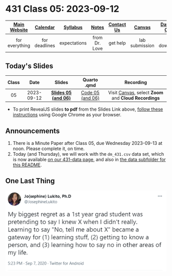 # 431 Class 05: 2023-09-12

[Main Website](https://thomaselove.github.io/431-2023/) | [Calendar](https://thomaselove.github.io/431-2023/calendar.html) | [Syllabus](https://thomaselove.github.io/431-syllabus-2023/) | [Notes](https://thomaselove.github.io/431-notes/) | [Contact Us](https://thomaselove.github.io/431-2023/contact.html) | [Canvas](https://canvas.case.edu) | [Data and Code](https://github.com/THOMASELOVE/431-data)
:-----------: | :--------------: | :----------: | :---------: | :-------------: | :-----------: | :------------:
for everything | for deadlines | expectations | from Dr. Love | get help | lab submission | for downloads

## Today's Slides

Class | Date | Slides | Quarto .qmd | Recording
:---: | :--------: | :------: | :------: | :-------------:
05 | 2023-09-12 | **[Slides 05 (and 06)](https://thomaselove.github.io/431-slides-2023/class05.html)** | [Code 05 (and 06)](https://thomaselove.github.io/431-slides-2023/class05.qmd) | Visit [Canvas](https://canvas.case.edu/), select **Zoom** and **Cloud Recordings**

- To print RevealJS slides **to pdf** from the Slides Link above, [follow these instructions](https://quarto.org/docs/presentations/revealjs/presenting.html#print-to-pdf) using Google Chrome as your browser.

## Announcements

1. There is a Minute Paper after Class 05, due Wednesday 2023-09-13 at noon. Please complete it, on time.
2. Today (and Thursday), we will work with the `dm_431.csv` data set, which is now available [on our 431-data page](https://github.com/THOMASELOVE/431-data), and also in [the data subfolder for this README](https://github.com/THOMASELOVE/431-classes-2023/tree/main/class05/data).

## One Last Thing

![](https://github.com/THOMASELOVE/431-classes-2023/blob/main/class05/images/lukito_2020-09-07.PNG)
